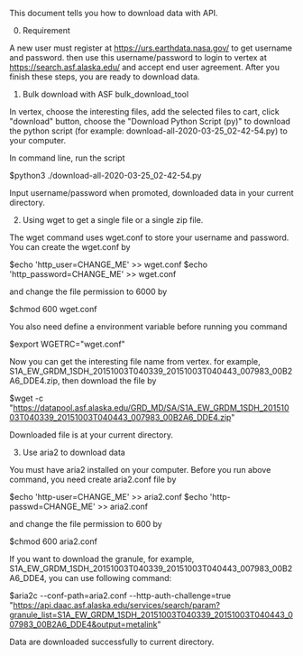 This document tells you how to download data with API.

0. Requirement

A new user must register at https://urs.earthdata.nasa.gov/ to get username and password. then use this username/password to login to vertex at https://search.asf.alaska.edu/ and accept end user agreement. After you finish these steps, you are ready to download data.

1. Bulk download with ASF bulk_download_tool

In vertex, choose the interesting files, add the selected files to cart, click "download" button, choose the "Download Python Script (py)" to download the python script (for example: download-all-2020-03-25_02-42-54.py) to your computer.

In command line, run the script

$python3 ./download-all-2020-03-25_02-42-54.py

Input username/password when promoted, downloaded data in your current directory.

2. Using wget to get a single file or a single zip file.

The wget command uses wget.conf to store your username and password. You can create the wget.conf by

$echo 'http_user=CHANGE_ME' >> wget.conf
$echo 'http_password=CHANGE_ME' >> wget.conf

and change the file permission to 6000 by

$chmod 600 wget.conf

You also need define a environment variable before running you command

$export WGETRC="wget.conf"

Now you can get the interesting file name from vertex. for example, S1A_EW_GRDM_1SDH_20151003T040339_20151003T040443_007983_00B2A6_DDE4.zip,
then download the file by

$wget -c "https://datapool.asf.alaska.edu/GRD_MD/SA/S1A_EW_GRDM_1SDH_20151003T040339_20151003T040443_007983_00B2A6_DDE4.zip"

Downloaded file is at your current directory.

3. Use aria2 to download data

You must have aria2 installed on your computer. Before you run above command, you need create aria2.conf file by

$echo 'http-user=CHANGE_ME' >> aria2.conf
$echo 'http-passwd=CHANGE_ME' >> aria2.conf

and change the file permission to 600 by

$chmod 600 aria2.conf

If you want to download the granule, for example, S1A_EW_GRDM_1SDH_20151003T040339_20151003T040443_007983_00B2A6_DDE4, you can use following command:

$aria2c --conf-path=aria2.conf --http-auth-challenge=true "https://api.daac.asf.alaska.edu/services/search/param?granule_list=S1A_EW_GRDM_1SDH_20151003T040339_20151003T040443_007983_00B2A6_DDE4&output=metalink"

Data are downloaded successfully to current directory.
